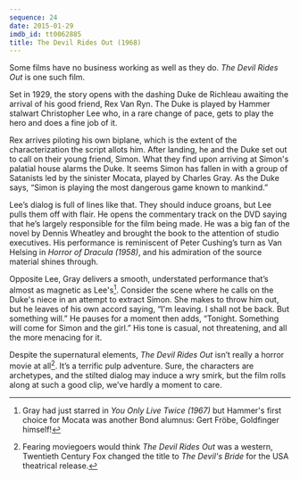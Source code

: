```yaml
---
sequence: 24
date: 2015-01-29
imdb_id: tt0062885
title: The Devil Rides Out (1968)
---
```


Some films have no business working as well as they do. _The Devil Rides Out_ is one such film.

Set in 1929, the story opens with the dashing Duke de Richleau awaiting the arrival of his good friend, Rex Van Ryn. The Duke is played by Hammer stalwart Christopher Lee who, in a rare change of pace, gets to play the hero and does a fine job of it.

Rex arrives piloting his own biplane, which is the extent of the characterization the script allots him.  After landing, he and the Duke set out to call on their young friend, Simon. What they find upon arriving at Simon's palatial house alarms the Duke. It seems Simon has fallen in with a group of Satanists led by the sinister Mocata, played by Charles Gray. As the Duke says, “Simon is playing the most dangerous game known to mankind.”

Lee’s dialog is full of lines like that. They should induce groans, but Lee pulls them off with flair. He opens the commentary track on the DVD saying that he’s largely responsible for the film being made. He was a big fan of the novel by Dennis Wheatley and brought the book to the attention of studio executives. His performance is reminiscent of Peter Cushing’s turn as Van Helsing in _Horror of Dracula (1958)_, and his admiration of the source material shines through.

Opposite Lee, Gray delivers a smooth, understated performance that’s almost as magnetic as Lee's[^1]. Consider the scene where he calls on the Duke's niece in an attempt to extract Simon. She makes to throw him out, but he leaves of his own accord saying, “I'm leaving. I shall not be back. But something will.” He pauses for a moment then adds, “Tonight. Something will come for Simon and the girl.” His tone is casual, not threatening, and all the more menacing for it.

Despite the supernatural elements, _The Devil Rides Out_  isn’t really a horror movie at all[^2]. It’s a terrific pulp adventure. Sure, the characters are archetypes, and the stilted dialog may induce a wry smirk, but the film rolls along at such a good clip, we’ve hardly a moment to care.

[^1]: Gray had just starred in _You Only Live Twice (1967)_ but Hammer's first choice for Mocata was another Bond alumnus: Gert Fröbe, Goldfinger himself!

[^2]: Fearing moviegoers would think _The Devil Rides Out_ was a western, Twentieth Century Fox changed the title to _The Devil's Bride_ for the USA theatrical release.